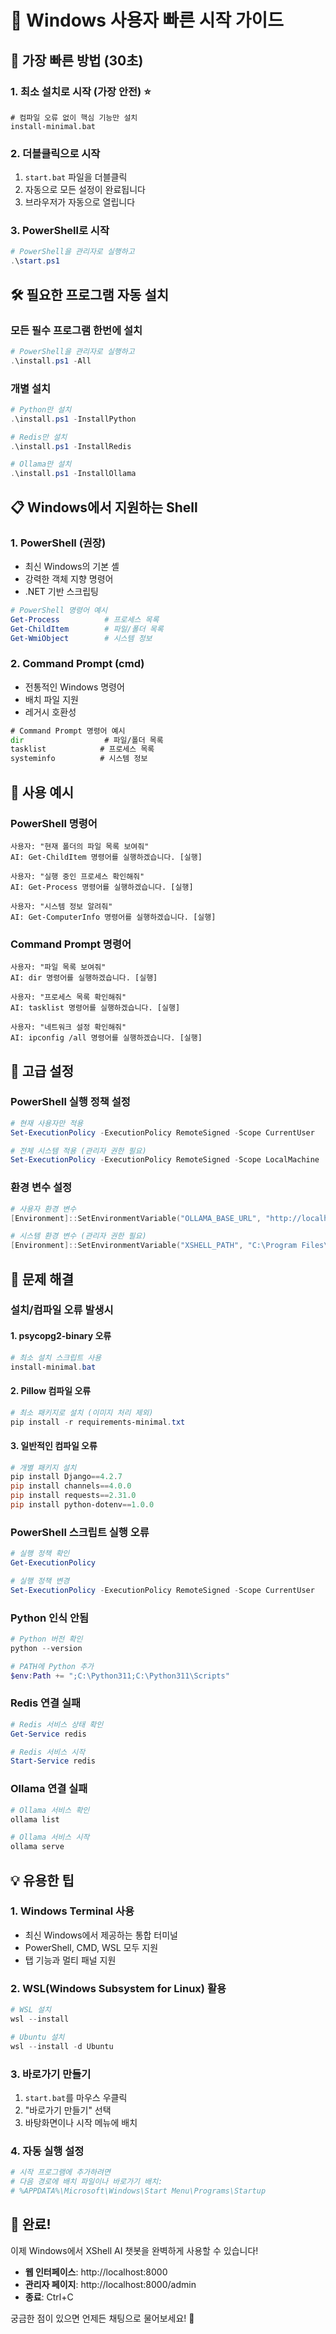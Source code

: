 # 🚀 Windows 사용자 빠른 시작 가이드

## 💫 가장 빠른 방법 (30초)

### 1. 최소 설치로 시작 (가장 안전) ⭐
```batch
# 컴파일 오류 없이 핵심 기능만 설치
install-minimal.bat
```

### 2. 더블클릭으로 시작
1. `start.bat` 파일을 더블클릭
2. 자동으로 모든 설정이 완료됩니다
3. 브라우저가 자동으로 열립니다

### 3. PowerShell로 시작
```powershell
# PowerShell을 관리자로 실행하고
.\start.ps1
```

## 🛠️ 필요한 프로그램 자동 설치

### 모든 필수 프로그램 한번에 설치
```powershell
# PowerShell을 관리자로 실행하고
.\install.ps1 -All
```

### 개별 설치
```powershell
# Python만 설치
.\install.ps1 -InstallPython

# Redis만 설치  
.\install.ps1 -InstallRedis

# Ollama만 설치
.\install.ps1 -InstallOllama
```

## 📋 Windows에서 지원하는 Shell

### 1. PowerShell (권장)
- 최신 Windows의 기본 셸
- 강력한 객체 지향 명령어
- .NET 기반 스크립팅

```powershell
# PowerShell 명령어 예시
Get-Process          # 프로세스 목록
Get-ChildItem        # 파일/폴더 목록
Get-WmiObject        # 시스템 정보
```

### 2. Command Prompt (cmd)
- 전통적인 Windows 명령어
- 배치 파일 지원
- 레거시 호환성

```cmd
# Command Prompt 명령어 예시
dir                  # 파일/폴더 목록
tasklist            # 프로세스 목록
systeminfo          # 시스템 정보
```

## 🎯 사용 예시

### PowerShell 명령어
```
사용자: "현재 폴더의 파일 목록 보여줘"
AI: Get-ChildItem 명령어를 실행하겠습니다. [실행]

사용자: "실행 중인 프로세스 확인해줘"
AI: Get-Process 명령어를 실행하겠습니다. [실행]

사용자: "시스템 정보 알려줘"
AI: Get-ComputerInfo 명령어를 실행하겠습니다. [실행]
```

### Command Prompt 명령어
```
사용자: "파일 목록 보여줘"
AI: dir 명령어를 실행하겠습니다. [실행]

사용자: "프로세스 목록 확인해줘"
AI: tasklist 명령어를 실행하겠습니다. [실행]

사용자: "네트워크 설정 확인해줘"
AI: ipconfig /all 명령어를 실행하겠습니다. [실행]
```

## 🔧 고급 설정

### PowerShell 실행 정책 설정
```powershell
# 현재 사용자만 적용
Set-ExecutionPolicy -ExecutionPolicy RemoteSigned -Scope CurrentUser

# 전체 시스템 적용 (관리자 권한 필요)
Set-ExecutionPolicy -ExecutionPolicy RemoteSigned -Scope LocalMachine
```

### 환경 변수 설정
```powershell
# 사용자 환경 변수
[Environment]::SetEnvironmentVariable("OLLAMA_BASE_URL", "http://localhost:11434", "User")

# 시스템 환경 변수 (관리자 권한 필요)
[Environment]::SetEnvironmentVariable("XSHELL_PATH", "C:\Program Files\NetSarang\Xshell 8\Xshell.exe", "Machine")
```

## 🚨 문제 해결

### 설치/컴파일 오류 발생시

#### 1. psycopg2-binary 오류
```powershell
# 최소 설치 스크립트 사용
install-minimal.bat
```

#### 2. Pillow 컴파일 오류
```powershell
# 최소 패키지로 설치 (이미지 처리 제외)
pip install -r requirements-minimal.txt
```

#### 3. 일반적인 컴파일 오류
```powershell
# 개별 패키지 설치
pip install Django==4.2.7
pip install channels==4.0.0
pip install requests==2.31.0
pip install python-dotenv==1.0.0
```

### PowerShell 스크립트 실행 오류
```powershell
# 실행 정책 확인
Get-ExecutionPolicy

# 실행 정책 변경
Set-ExecutionPolicy -ExecutionPolicy RemoteSigned -Scope CurrentUser
```

### Python 인식 안됨
```powershell
# Python 버전 확인
python --version

# PATH에 Python 추가
$env:Path += ";C:\Python311;C:\Python311\Scripts"
```

### Redis 연결 실패
```powershell
# Redis 서비스 상태 확인
Get-Service redis

# Redis 서비스 시작
Start-Service redis
```

### Ollama 연결 실패
```powershell
# Ollama 서비스 확인
ollama list

# Ollama 서비스 시작
ollama serve
```

## 💡 유용한 팁

### 1. Windows Terminal 사용
- 최신 Windows에서 제공하는 통합 터미널
- PowerShell, CMD, WSL 모두 지원
- 탭 기능과 멀티 패널 지원

### 2. WSL(Windows Subsystem for Linux) 활용
```powershell
# WSL 설치
wsl --install

# Ubuntu 설치
wsl --install -d Ubuntu
```

### 3. 바로가기 만들기
1. `start.bat`를 마우스 우클릭
2. "바로가기 만들기" 선택
3. 바탕화면이나 시작 메뉴에 배치

### 4. 자동 실행 설정
```powershell
# 시작 프로그램에 추가하려면
# 다음 경로에 배치 파일이나 바로가기 배치:
# %APPDATA%\Microsoft\Windows\Start Menu\Programs\Startup
```

## 🎉 완료!

이제 Windows에서 XShell AI 챗봇을 완벽하게 사용할 수 있습니다!

- **웹 인터페이스**: http://localhost:8000
- **관리자 페이지**: http://localhost:8000/admin
- **종료**: Ctrl+C

궁금한 점이 있으면 언제든 채팅으로 물어보세요! 🤖
